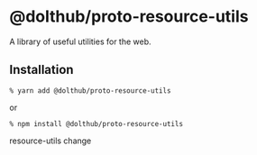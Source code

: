 # @dolthub/proto-resource-utils

A library of useful utilities for the web.

## Installation

```
% yarn add @dolthub/proto-resource-utils
```

or

```
% npm install @dolthub/proto-resource-utils
```

resource-utils change